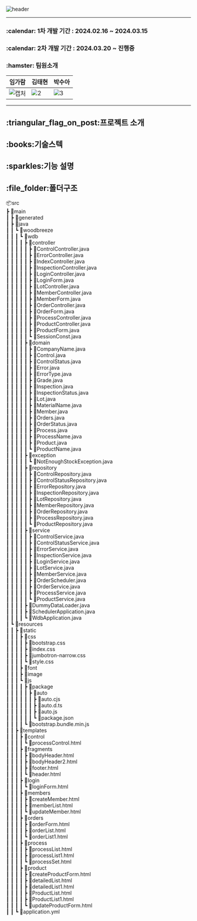 ![header](https://capsule-render.vercel.app/api?type=venom&color=auto&height=300&section=header&text=WOOD%20BREEZE&fontSize=90)
<hr>
<h3>:calendar: 1차 개발 기간 : 2024.02.16 ~ 2024.03.15 </h3>
<h3>:calendar: 2차 개발 기간 : 2024.03.20 ~ 진행중    </h3>
<h3>:hamster: 팀원소개 </h3>

|임가람|김태현|박수아|
|------|---|---|
|![캡처](https://github.com/river009/WOODBREEZE/assets/155034953/1eed7307-76c6-4647-9847-17ddcaf304d2)|![2](https://github.com/river009/WOODBREEZE/assets/155034953/41d824c3-e9fc-48bf-ae53-d242307f471c)|![3](https://github.com/river009/WOODBREEZE/assets/155034953/899ab1bb-a8ba-4d41-a6f4-d3c5c7b76194)|

<hr>

<h2>:triangular_flag_on_post:프로젝트 소개</h2>

<h2>:books:기술스텍</h2>

<h2>:sparkles:기능 설명</h2>

<H2>:file_folder:폴더구조</H2>  

📦src  
 ┣ 📂main  
 ┃ ┣ 📂generated    
 ┃ ┣ 📂java  
 ┃ ┃ ┗ 📂woodbreeze  
 ┃ ┃ ┃ ┗ 📂wdb  
 ┃ ┃ ┃ ┃ ┣ 📂controller  
 ┃ ┃ ┃ ┃ ┃ ┣ 📜ControlController.java  
 ┃ ┃ ┃ ┃ ┃ ┣ 📜ErrorController.java  
 ┃ ┃ ┃ ┃ ┃ ┣ 📜IndexController.java  
 ┃ ┃ ┃ ┃ ┃ ┣ 📜InspectionController.java  
 ┃ ┃ ┃ ┃ ┃ ┣ 📜LoginController.java  
 ┃ ┃ ┃ ┃ ┃ ┣ 📜LoginForm.java  
 ┃ ┃ ┃ ┃ ┃ ┣ 📜LotController.java  
 ┃ ┃ ┃ ┃ ┃ ┣ 📜MemberController.java  
 ┃ ┃ ┃ ┃ ┃ ┣ 📜MemberForm.java  
 ┃ ┃ ┃ ┃ ┃ ┣ 📜OrderController.java  
 ┃ ┃ ┃ ┃ ┃ ┣ 📜OrderForm.java  
 ┃ ┃ ┃ ┃ ┃ ┣ 📜ProcessController.java  
 ┃ ┃ ┃ ┃ ┃ ┣ 📜ProductController.java  
 ┃ ┃ ┃ ┃ ┃ ┣ 📜ProductForm.java  
 ┃ ┃ ┃ ┃ ┃ ┗ 📜SessionConst.java  
 ┃ ┃ ┃ ┃ ┣ 📂domain  
 ┃ ┃ ┃ ┃ ┃ ┣ 📜CompanyName.java  
 ┃ ┃ ┃ ┃ ┃ ┣ 📜Control.java  
 ┃ ┃ ┃ ┃ ┃ ┣ 📜ControlStatus.java  
 ┃ ┃ ┃ ┃ ┃ ┣ 📜Error.java  
 ┃ ┃ ┃ ┃ ┃ ┣ 📜ErrorType.java  
 ┃ ┃ ┃ ┃ ┃ ┣ 📜Grade.java  
 ┃ ┃ ┃ ┃ ┃ ┣ 📜Inspection.java  
 ┃ ┃ ┃ ┃ ┃ ┣ 📜InspectionStatus.java  
 ┃ ┃ ┃ ┃ ┃ ┣ 📜Lot.java  
 ┃ ┃ ┃ ┃ ┃ ┣ 📜MaterialName.java  
 ┃ ┃ ┃ ┃ ┃ ┣ 📜Member.java   
 ┃ ┃ ┃ ┃ ┃ ┣ 📜Orders.java  
 ┃ ┃ ┃ ┃ ┃ ┣ 📜OrderStatus.java  
 ┃ ┃ ┃ ┃ ┃ ┣ 📜Process.java  
 ┃ ┃ ┃ ┃ ┃ ┣ 📜ProcessName.java  
 ┃ ┃ ┃ ┃ ┃ ┣ 📜Product.java  
 ┃ ┃ ┃ ┃ ┃ ┗ 📜ProductName.java  
 ┃ ┃ ┃ ┃ ┣ 📂exception  
 ┃ ┃ ┃ ┃ ┃ ┗ 📜NotEnoughStockException.java  
 ┃ ┃ ┃ ┃ ┣ 📂repository    
 ┃ ┃ ┃ ┃ ┃ ┣ 📜ControlRepository.java   
 ┃ ┃ ┃ ┃ ┃ ┣ 📜ControlStatusRepository.java  
 ┃ ┃ ┃ ┃ ┃ ┣ 📜ErrorRepository.java   
 ┃ ┃ ┃ ┃ ┃ ┣ 📜InspectionRepository.java   
 ┃ ┃ ┃ ┃ ┃ ┣ 📜LotRepository.java   
 ┃ ┃ ┃ ┃ ┃ ┣ 📜MemberRepository.java   
 ┃ ┃ ┃ ┃ ┃ ┣ 📜OrderRepository.java   
 ┃ ┃ ┃ ┃ ┃ ┣ 📜ProcessRepository.java   
 ┃ ┃ ┃ ┃ ┃ ┗ 📜ProductRepository.java    
 ┃ ┃ ┃ ┃ ┣ 📂service  
 ┃ ┃ ┃ ┃ ┃ ┣ 📜ControlService.java  
 ┃ ┃ ┃ ┃ ┃ ┣ 📜ControlStatusService.java   
 ┃ ┃ ┃ ┃ ┃ ┣ 📜ErrorService.java   
 ┃ ┃ ┃ ┃ ┃ ┣ 📜InspectionService.java   
 ┃ ┃ ┃ ┃ ┃ ┣ 📜LoginService.java   
 ┃ ┃ ┃ ┃ ┃ ┣ 📜LotService.java   
 ┃ ┃ ┃ ┃ ┃ ┣ 📜MemberService.java   
 ┃ ┃ ┃ ┃ ┃ ┣ 📜OrderScheduler.java   
 ┃ ┃ ┃ ┃ ┃ ┣ 📜OrderService.java   
 ┃ ┃ ┃ ┃ ┃ ┣ 📜ProcessService.java   
 ┃ ┃ ┃ ┃ ┃ ┗ 📜ProductService.java   
 ┃ ┃ ┃ ┃ ┣ 📜DummyDataLoader.java    
 ┃ ┃ ┃ ┃ ┣ 📜SchedulerApplication.java    
 ┃ ┃ ┃ ┃ ┗ 📜WdbApplication.java    
 ┃ ┗ 📂resources    
 ┃ ┃ ┣ 📂static   
 ┃ ┃ ┃ ┣ 📂css   
 ┃ ┃ ┃ ┃ ┣ 📜bootstrap.css   
 ┃ ┃ ┃ ┃ ┣ 📜index.css    
 ┃ ┃ ┃ ┃ ┣ 📜jumbotron-narrow.css   
 ┃ ┃ ┃ ┃ ┗ 📜style.css   
 ┃ ┃ ┃ ┣ 📂font   
 ┃ ┃ ┃ ┣ 📂image  
 ┃ ┃ ┃ ┗ 📂js   
 ┃ ┃ ┃ ┃ ┣ 📂package   
 ┃ ┃ ┃ ┃ ┃ ┣ 📂auto    
 ┃ ┃ ┃ ┃ ┃ ┃ ┣ 📜auto.cjs  
 ┃ ┃ ┃ ┃ ┃ ┃ ┣ 📜auto.d.ts   
 ┃ ┃ ┃ ┃ ┃ ┃ ┣ 📜auto.js   
 ┃ ┃ ┃ ┃ ┃ ┃ ┗ 📜package.json    
 ┃ ┃ ┃ ┃ ┗ 📜bootstrap.bundle.min.js  
 ┃ ┃ ┣ 📂templates  
 ┃ ┃ ┃ ┣ 📂control  
 ┃ ┃ ┃ ┃ ┗ 📜processControl.html   
 ┃ ┃ ┃ ┣ 📂fragments  
 ┃ ┃ ┃ ┃ ┣ 📜bodyHeader.html   
 ┃ ┃ ┃ ┃ ┣ 📜bodyHeader2.html  
 ┃ ┃ ┃ ┃ ┣ 📜footer.html   
 ┃ ┃ ┃ ┃ ┗ 📜header.html   
 ┃ ┃ ┃ ┣ 📂login      
 ┃ ┃ ┃ ┃ ┗ 📜loginForm.html    
 ┃ ┃ ┃ ┣ 📂members   
 ┃ ┃ ┃ ┃ ┣ 📜createMember.html   
 ┃ ┃ ┃ ┃ ┣ 📜memberList.html   
 ┃ ┃ ┃ ┃ ┗ 📜updateMember.html  
 ┃ ┃ ┃ ┣ 📂orders   
 ┃ ┃ ┃ ┃ ┣ 📜orderForm.html   
 ┃ ┃ ┃ ┃ ┣ 📜orderList.html   
 ┃ ┃ ┃ ┃ ┗ 📜orderList1.html   
 ┃ ┃ ┃ ┣ 📂process   
 ┃ ┃ ┃ ┃ ┣ 📜processList.html   
 ┃ ┃ ┃ ┃ ┣ 📜processList1.html   
 ┃ ┃ ┃ ┃ ┗ 📜processSet.html  
 ┃ ┃ ┃ ┣ 📂product   
 ┃ ┃ ┃ ┃ ┣ 📜createProductForm.html  
 ┃ ┃ ┃ ┃ ┣ 📜detailedList.html   
 ┃ ┃ ┃ ┃ ┣ 📜detailedList1.html   
 ┃ ┃ ┃ ┃ ┣ 📜ProductList.html   
 ┃ ┃ ┃ ┃ ┣ 📜ProductList1.html   
 ┃ ┃ ┃ ┃ ┗ 📜updateProductForm.html  
 ┃ ┃ ┗ 📜application.yml  
